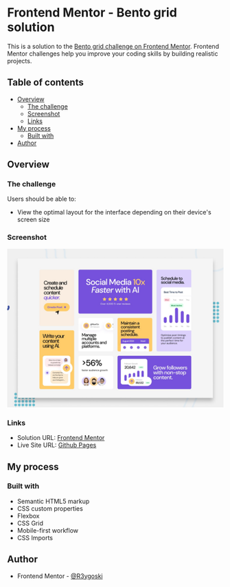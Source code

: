 # Frontend Mentor - Bento grid solution

This is a solution to the [Bento grid challenge on Frontend Mentor](https://www.frontendmentor.io/challenges/bento-grid-RMydElrlOj). Frontend Mentor challenges help you improve your coding skills by building realistic projects. 

## Table of contents

- [Overview](#overview)
  - [The challenge](#the-challenge)
  - [Screenshot](#screenshot)
  - [Links](#links)
- [My process](#my-process)
  - [Built with](#built-with)
- [Author](#author)

## Overview

### The challenge

Users should be able to:

- View the optimal layout for the interface depending on their device's screen size

### Screenshot

![](./preview.jpg)

### Links

- Solution URL: [Frontend Mentor](https://www.frontendmentor.io/solutions/bento-grid-vanilla-B_8O_f01KV)
- Live Site URL: [Github Pages](https://r3ygoski.github.io/vanilla-bento-grid/)

## My process

### Built with

- Semantic HTML5 markup
- CSS custom properties
- Flexbox
- CSS Grid
- Mobile-first workflow
- CSS Imports

## Author

- Frontend Mentor - [@R3ygoski](https://www.frontendmentor.io/profile/R3ygoski)
